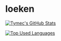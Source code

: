 # loeken

<!--
title_color=f0eff4&text_color=ff007f&icon_color=f0eff4&bg_color=0d1117
-->
[![Tymec's GitHub Stats](https://github-readme-stats.vercel.app/api?username=loeken&show_icons=true&theme=default&count_private=true&hide_border=true&bg_color=0d1117)](https://github.com/loeken)

[![Top Used Languages](https://github-readme-stats.vercel.app/api/top-langs/?username=loeken&theme=default&layout=default&card_width=445&hide_border=true&bg_color=0d1117)](https://github.com/loeken)
